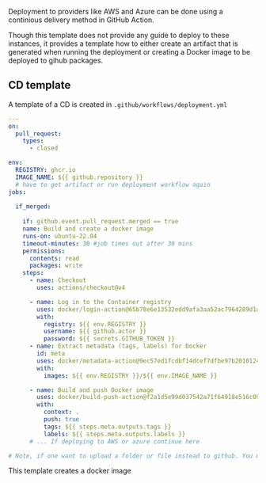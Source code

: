 Deployment to providers like AWS and Azure can be done using a continious delivery method in GitHub Action.

Though this template does not provide any guide to deploy to these instances, it provides a template how to either create an artifact that is generated when running the deployment or creating a Docker image to be deployed to gihub packages.

## CD template

A template of a CD is created in `.github/workflows/deployment.yml`

```yaml
---
on:
  pull_request:
    types:
      - closed

env:
  REGISTRY: ghcr.io
  IMAGE_NAME: ${{ github.repository }}
  # have to get artifact or run deployment workflow again
jobs: 
  
  if_merged:
    
    if: github.event.pull_request.merged == true
    name: Build and create a docker image
    runs-on: ubuntu-22.04
    timeout-minutes: 30 #job times out after 30 mins
    permissions:
      contents: read
      packages: write
    steps:
      - name: Checkout
        uses: actions/checkout@v4

      - name: Log in to the Container registry
        uses: docker/login-action@65b78e6e13532edd9afa3aa52ac7964289d1a9c1
        with:
          registry: ${{ env.REGISTRY }}
          username: ${{ github.actor }}
          password: ${{ secrets.GITHUB_TOKEN }}
      - name: Extract metadata (tags, labels) for Docker
        id: meta
        uses: docker/metadata-action@9ec57ed1fcdbf14dcef7dfbe97b2010124a938b7
        with:
          images: ${{ env.REGISTRY }}/${{ env.IMAGE_NAME }}

      - name: Build and push Docker image
        uses: docker/build-push-action@f2a1d5e99d037542a71f64918e516c093c6f3fc4
        with:
          context: .
          push: true
          tags: ${{ steps.meta.outputs.tags }}
          labels: ${{ steps.meta.outputs.labels }}
      # ... If deploying to AWS or azure continue here

# Note, if one want to upload a folder or file instead to github. You may use a artifacts. See https://docs.github.com/en/actions/using-workflows/storing-workflow-data-as-artifacts

```

This template creates a docker image 